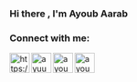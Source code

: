 ### Hi there , I'm Ayoub Aarab 


### Connect with me:

[<img align="left" alt="https://www.linkedin.com/in/ayoub-aarab-ab9bb1224/ | LinkedIn" width="35px" src="https://img.icons8.com/color/48/ffffff/linkedin.png"/>][linkedin]
[<img align="left" alt="ayuuub.ab | Instagram" width="35px" src="https://img.icons8.com/fluency/48/ffffff/instagram-new.png" />][instagram]
[<img align="left" alt="ayoubaarab570@gmail.com | Email" width="35px" src="https://img.icons8.com/fluency/48/ffffff/new-post.png" />][Gmail]
[<img align="left" alt="ayoubaarab571 | HackerRank" width="35px" src="https://img.icons8.com/external-tal-revivo-shadow-tal-revivo/48/undefined/external-hackerrank-is-a-technology-company-that-focuses-on-competitive-programming-logo-shadow-tal-revivo.png" />][HackerRank]


[instagram]: https://www.instagram.com/ayuuub.ab
[linkedin]: https://www.linkedin.com/in/ayoub-aarab-ab9bb1224/
[HackerRank]: https://www.hackerrank.com/ayoubaarab571
[Gmail]: ayoubaarab570@gmail.com

